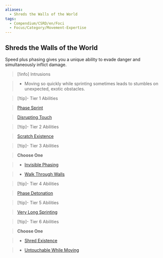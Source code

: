 ```yaml
---
aliases:
  - Shreds the Walls of the World
tags:
  - Compendium/CSRD/en/Foci
  - Focus/Category/Movement-Expertise
---
```

  
    
## Shreds the Walls of the World    
Speed plus phasing gives you a unique ability to evade danger and simultaneously inflict damage.    
  
>[!info] Intrusions    
>- Moving so quickly while sprinting sometimes leads to stumbles on unexpected, exotic obstacles.    
  
  
>[!tip]- Tier 1 Abilities    
> [Phase Sprint](Phase-Sprint.md)    
> [Disrupting Touch](Disrupting-Touch.md)    
  
  
>[!tip]- Tier 2 Abilities    
> [Scratch Existence](Scratch-Existence.md)    
  
  
>[!tip]- Tier 3 Abilities    
> **Choose One**    
>- [Invisible Phasing](Invisible-Phasing.md)    
>- [Walk Through Walls](Walk-Through-Walls.md)    
  
  
>[!tip]- Tier 4 Abilities    
> [Phase Detonation](Phase-Detonation.md)    
  
  
>[!tip]- Tier 5 Abilities    
> [Very Long Sprinting](Very-Long-Sprinting.md)    
  
  
>[!tip]- Tier 6 Abilities    
> **Choose One**    
>- [Shred Existence](Shred-Existence.md)    
>- [Untouchable While Moving](Untouchable-While-Moving.md)